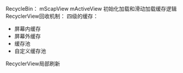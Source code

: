 RecycleBin： mScapView  mActiveView
初始化加载和滑动加载缓存逻辑
RecyclerView回收机制：
四级的缓存：
- 屏幕内缓存
- 屏幕外缓存
- 缓存池
- 自定义缓存池

RecyclerView局部刷新
